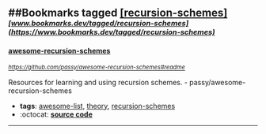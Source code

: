 ##Bookmarks tagged [[recursion-schemes]](https://www.bookmarks.dev?q=[recursion-schemes])
_<sup><sup>[www.bookmarks.dev/tagged/recursion-schemes](https://www.bookmarks.dev/tagged/recursion-schemes)</sup></sup>_
---
#### [awesome-recursion-schemes](https://github.com/passy/awesome-recursion-schemes#readme)
_<sup>https://github.com/passy/awesome-recursion-schemes#readme</sup>_

Resources for learning and using recursion schemes. - passy/awesome-recursion-schemes
* **tags**: [awesome-list](../tagged/awesome-list.md), [theory](../tagged/theory.md), [recursion-schemes](../tagged/recursion-schemes.md)
* :octocat: **[source code](https://github.com/passy/awesome-recursion-schemes#readme)**
---
